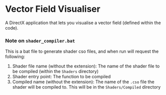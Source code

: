 ﻿# Vector Field Visualiser

A DirectX application that lets you visualise a vector field (defined within the code).

### Note on `shader_compiler.bat`

This is a bat file to generate shader cso files, and when run will request the following:

1. Shader file name (without the extension): The name of the shader file to be compiled (within the `Shaders` directory)
2. Shader entry point: The function to be compiled
3. Compiled name (without the extension): The name of the `.cso` file the shader will be compiled to. This will be
   in the `Shaders/Compiled` directory 
